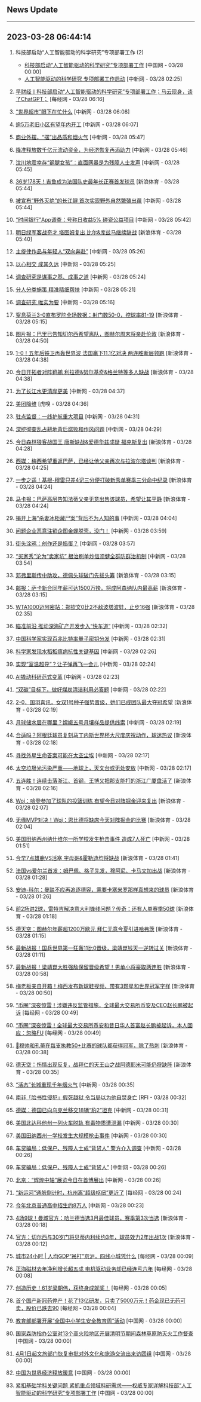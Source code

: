 ## News Update
---
2023-03-28 06:44:14
---
1. 科技部启动“人工智能驱动的科学研究”专项部署工作 (2)
    +  <a target="_blank" href="http://news.china.com.cn/2023-03/28/content_85194714.htm">科技部启动“人工智能驱动的科学研究”专项部署工作</a> [中国网 - 03/28 00:00]
    +  <a target="_blank" href="http://www.chinanews.com//gn/2023/03-28/9979737.shtml">人工智能驱动的科学研究 专项部署工作启动</a> [中新网 - 03/28 02:25]

2. <a target="_blank" href="https://www.nbd.com.cn/articles/2023-03-27/2729472.html">早财经丨科技部启动“人工智能驱动的科学研究”专项部署工作；马云现身，谈了ChatGPT；</a> [每经网 - 03/28 06:16]
3. <a target="_blank" href="http://www.chinanews.com//cj/2023/03-28/9979770.shtml">“世界超市”眼下在忙什么</a> [中新网 - 03/28 06:08]
4. <a target="_blank" href="http://www.chinanews.com//cj/2023/03-28/9979769.shtml">逾5万老旧小区有望年内开工</a> [中新网 - 03/28 06:07]
5. <a target="_blank" href="http://www.chinanews.com//cj/2023/03-28/9979768.shtml">商业外摆，“摆”出品质和烟火气</a> [中新网 - 03/28 05:47]
6. <a target="_blank" href="http://www.chinanews.com//cj/2023/03-28/9979767.shtml">降准释放数千亿元流动资金，为经济恢复再添助力</a> [中新网 - 03/28 05:46]
7. <a target="_blank" href="http://www.chinanews.com//sh/2023/03-28/9979766.shtml">汶川地震幸存“钢腿女孩”：直面网暴是为残障人士发声</a> [中新网 - 03/28 05:45]
8. <a target="_blank" href="https://k.sina.cn/article_2018499075_784fda0302001mfgd.html?from=sports&subch=osport">36岁178天！吉鲁成为法国队史最年长正赛首发球员</a> [新浪体育 - 03/28 05:44]
9. <a target="_blank" href="http://www.chinanews.com//sh/2023/03-28/9979764.shtml">被宣布“野外灭绝”的长江鲟 首次实现野外自然繁殖出苗</a> [中新网 - 03/28 05:44]
10. <a target="_blank" href="http://www.chinanews.com//sh/2023/03-28/9979763.shtml">“时间银行”App调查：号称日收益5% 碰瓷公益项目</a> [中新网 - 03/28 05:42]
11. <a target="_blank" href="https://k.sina.cn/article_2018499075_784fda0302001mfgc.html?from=sports&subch=osport">明日绿军客战奇才 塔图姆复出 比尔&库兹马继续缺战</a> [新浪体育 - 03/28 05:40]
12. <a target="_blank" href="http://www.chinanews.com//cul/2023/03-28/9979761.shtml">主旋律作品与年轻人“双向奔赴”</a> [中新网 - 03/28 05:26]
13. <a target="_blank" href="http://www.chinanews.com//gn/2023/03-28/9979760.shtml">以心相交 成其久远</a> [中新网 - 03/28 05:25]
14. <a target="_blank" href="http://www.chinanews.com//gn/2023/03-28/9979758.shtml">调查研究是谋事之基、成事之道</a> [中新网 - 03/28 05:24]
15. <a target="_blank" href="http://www.chinanews.com//gn/2023/03-28/9979754.shtml">分人分类施策 精准精细帮扶</a> [中新网 - 03/28 05:21]
16. <a target="_blank" href="http://www.chinanews.com//gn/2023/03-28/9979752.shtml">调查研究 唯实为要</a> [中新网 - 03/28 05:16]
17. <a target="_blank" href="https://k.sina.cn/article_2018499075_784fda0302001mfg4.html?from=sports&subch=osport">窒息荷兰3-0直布罗陀全场数据：射门数50-0，控球率81-19</a> [新浪体育 - 03/28 05:15]
18. <a target="_blank" href="https://k.sina.cn/article_2018499075_784fda0302001mffp.html?from=sports&subch=osport">图片报：巴里已告知切尔西希望离队，图赫尔周末将亲赴伦敦</a> [新浪体育 - 03/28 04:50]
19. <a target="_blank" href="https://k.sina.cn/article_7354218509_1b658780d001014yiq.html?from=sports&subch=global">1-0！五年后铁卫再轰世界波 法国赢下11.1亿对决 两连胜断层领跑</a> [新浪体育 - 03/28 04:38]
20. <a target="_blank" href="https://k.sina.cn/article_2018499075_784fda0302001mffl.html?from=sports&subch=osport">今日开拓者对阵鹈鹕 利拉德&努尔基奇&格兰特等多人缺战</a> [新浪体育 - 03/28 04:38]
21. <a target="_blank" href="http://www.chinanews.com//gn/2023/03-28/9979751.shtml">为了长江水更清岸更美</a> [中新网 - 03/28 04:37]
22. <a target="_blank" href="https://www.huxiu.com/article/935875.html">美团降维</a> [虎嗅 - 03/28 04:36]
23. <a target="_blank" href="http://www.chinanews.com//gn/2023/03-28/9979748.shtml">驻点监督：一线护航重大项目</a> [中新网 - 03/28 04:31]
24. <a target="_blank" href="http://www.chinanews.com//gn/2023/03-28/9979749.shtml">深挖彻查乱占耕地背后腐败和作风问题</a> [中新网 - 03/28 04:29]
25. <a target="_blank" href="https://k.sina.cn/article_2018499075_784fda0302001mffh.html?from=sports&subch=osport">今日森林狼客战国王 唐斯缺战&爱德华兹成疑 福克斯复出</a> [新浪体育 - 03/28 04:28]
26. <a target="_blank" href="https://k.sina.cn/article_2018499075_784fda0302001mffe.html?from=sports&subch=osport">西媒：梅西希望重返巴萨，已经让他父亲再次与拉波尔塔谈判</a> [新浪体育 - 03/28 04:25]
27. <a target="_blank" href="https://k.sina.cn/article_2018499075_784fda0302001mffc.html?from=sports&subch=osport">一步之遥！基根-穆雷只差4记三分便打破新秀单赛季三分命中纪录</a> [新浪体育 - 03/28 04:24]
28. <a target="_blank" href="https://k.sina.cn/article_2018499075_784fda0302001mffd.html?from=sports&subch=osport">马卡报：巴萨高层告知法蒂父亲无意出售该球员，希望让其平静</a> [新浪体育 - 03/28 04:24]
29. <a target="_blank" href="http://www.chinanews.com//sh/2023/03-28/9979747.shtml">揭开上海“杀妻冰柜藏尸案”背后不为人知的事</a> [中新网 - 03/28 04:04]
30. <a target="_blank" href="http://www.chinanews.com//cj/2023/03-28/9979745.shtml">问题企业恶意注销企图金蝉脱壳，没门！</a> [中新网 - 03/28 03:59]
31. <a target="_blank" href="http://www.chinanews.com//sh/2023/03-28/9979744.shtml">街头涂鸦：创作还是捣蛋？</a> [中新网 - 03/28 03:57]
32. <a target="_blank" href="http://www.chinanews.com//cj/2023/03-28/9979743.shtml">“买家秀”沦为“卖家坑” 根治刷单炒信须健全群防群治机制</a> [中新网 - 03/28 03:54]
33. <a target="_blank" href="https://k.sina.cn/article_2018499075_784fda0302001mfev.html?from=sports&subch=osport">邓弗里斯传中助攻，德佩头球破门先拔头筹</a> [新浪体育 - 03/28 03:15]
34. <a target="_blank" href="https://k.sina.cn/article_2018499075_784fda0302001mfeu.html?from=sports&subch=osport">邮报：萨卡新合同年薪可达1500万镑，将成阿森纳队内最高薪</a> [新浪体育 - 03/28 03:15]
35. <a target="_blank" href="https://k.sina.cn/article_2018499075_784fda0302001mfeq.html?from=sports&subch=osport">WTA1000迈阿密站：郑钦文0比2不敌波塔波娃，止步16强</a> [新浪体育 - 03/28 02:35]
36. <a target="_blank" href="http://www.chinanews.com//cj/2023/03-28/9979741.shtml">瞄准前沿 推动深海矿产开发步入“快车道”</a> [中新网 - 03/28 02:32]
37. <a target="_blank" href="http://www.chinanews.com//gn/2023/03-28/9979740.shtml">中国科学家实现百兆比特率量子密钥分发</a> [中新网 - 03/28 02:31]
38. <a target="_blank" href="http://www.chinanews.com//gn/2023/03-28/9979738.shtml">科学家发现水稻稻瘟病抗性关键基因</a> [中新网 - 03/28 02:26]
39. <a target="_blank" href="http://www.chinanews.com//cj/2023/03-28/9979736.shtml">实现“室温超导”？让子弹再飞一会儿</a> [中新网 - 03/28 02:24]
40. <a target="_blank" href="http://www.chinanews.com//cj/2023/03-28/9979735.shtml">AI撬动科研范式变革</a> [中新网 - 03/28 02:23]
41. <a target="_blank" href="http://www.chinanews.com//cj/2023/03-28/9979734.shtml">“双碳”目标下，做好煤炭清洁利用必答题</a> [中新网 - 03/28 02:22]
42. <a target="_blank" href="https://k.sina.cn/article_5330749727_13dbcc91f00101awe9.html?from=sports&subch=badminton">2-0，国羽喜讯，女双1号种子强势晋级，她们已成团队最大夺冠希望</a> [新浪体育 - 03/28 02:19]
43. <a target="_blank" href="http://www.chinanews.com//gn/2023/03-28/9979732.shtml">月球储水层在哪里？嫦娥五号月壤样品提供线索</a> [中新网 - 03/28 02:19]
44. <a target="_blank" href="https://k.sina.cn/article_5330749727_13dbcc91f00101awea.html?from=sports&subch=global">合适吗？阿根廷球员复刻马丁内斯世界杯大尺度庆祝动作，球迷热议</a> [新浪体育 - 03/28 02:18]
45. <a target="_blank" href="http://www.chinanews.com//sh/2023/03-28/9979729.shtml">寻找外星生命答案可能在太空尘埃</a> [中新网 - 03/28 02:17]
46. <a target="_blank" href="http://www.chinanews.com//sh/2023/03-28/9979730.shtml">太空垃圾光污染严重——地球上，天文台或无处安放</a> [中新网 - 03/28 02:17]
47. <a target="_blank" href="https://k.sina.cn/article_5330749727_13dbcc91f00101awe2.html?from=sports&subch=cba">五连胜！连续击落浙江、首钢，王博又把那支能打的浙江广厦盘活了</a> [新浪体育 - 03/28 02:16]
48. <a target="_blank" href="https://k.sina.cn/article_2018499075_784fda0302001mfeo.html?from=sports&subch=osport">Woj：哈登参加了球队的投篮训练 有望今日对阵掘金迎来复出</a> [新浪体育 - 03/28 02:07]
49. <a target="_blank" href="https://k.sina.cn/article_2018499075_784fda0302001mfep.html?from=sports&subch=osport">无缘MVP对决！Woj：恩比德将缺席今天对阵掘金的比赛</a> [新浪体育 - 03/28 02:04]
50. <a target="_blank" href="http://www.chinanews.com//gj/2023/03-28/9979728.shtml">美国田纳西州纳什维尔一所学校发生枪击事件 造成7人死亡</a> [中新网 - 03/28 01:51]
51. <a target="_blank" href="https://k.sina.cn/article_2018499075_784fda0302001mfel.html?from=sports&subch=osport">今早7点雄鹿VS活塞 字母哥&霍勒迪均将缺战</a> [新浪体育 - 03/28 01:41]
52. <a target="_blank" href="https://k.sina.cn/article_2018499075_784fda0302001mfeg.html?from=sports&subch=osport">法国vs爱尔兰首发：姆巴佩、格子先发，穆阿尼、卡马文加出战</a> [新浪体育 - 03/28 01:28]
53. <a target="_blank" href="https://k.sina.cn/article_2018499075_784fda0302001mfef.html?from=sports&subch=osport">安迪-科尔：曼联不应再追逐德容，需要卡塞米罗那样真想来的球员</a> [新浪体育 - 03/28 01:26]
54. <a target="_blank" href="https://k.sina.cn/article_1436416680_559dfaa80010169bz.html?from=sports&subch=global">前2场进2球，雷特吉解决意大利锋线问题？传奇：还有人单赛季50球</a> [新浪体育 - 03/28 01:18]
55. <a target="_blank" href="https://k.sina.cn/article_2018499075_784fda0302001mfeb.html?from=sports&subch=osport">德天空：图赫尔年薪超1200万欧元 拜仁无意今夏引进哈弗茨</a> [新浪体育 - 03/28 01:15]
56. <a target="_blank" href="https://k.sina.cn/article_3181157500_bd9c9c7c00101n4fd.html?from=sports&subch=pingpang">最新战报！国乒世界第一狂轰11比0晋级，梁靖崑钱天一逆转过关</a> [新浪体育 - 03/28 01:11]
57. <a target="_blank" href="https://k.sina.cn/article_3181157500_bd9c9c7c02701n4f1.html?from=sports&subch=osport">最新战报！梁靖崑大胜强敌保留晋级希望！男单小将豪取两连胜</a> [新浪体育 - 03/28 00:58]
58. <a target="_blank" href="https://k.sina.cn/article_2018499075_m784fda0302001mfe5.html?from=sports&subch=osport">梅老板亲自开箱！梅西发布新球鞋视频，带有3颗星和世界冠军字样</a> [新浪体育 - 03/28 00:50]
59. <a target="_blank" href="https://www.nbd.com.cn/articles/2023-03-28/2730286.html">“币圈”深夜惊雷！涉嫌违反监管措施，全球最大交易所币安及CEO赵长鹏被起诉</a> [每经网 - 03/28 00:49]
60. <a target="_blank" href="https://www.nbd.com.cn/articles/2023-03-28/2730286.html">“币圈”深夜惊雷！全球最大交易所币安和昔日华人首富赵长鹏被起诉，本人回应：忽略FU</a> [每经网 - 03/28 00:49]
61. <a target="_blank" href="https://k.sina.cn/article_2018499075_784fda0302001mfe2.html?from=sports&subch=osport">👀穆帅和孔蒂在每支执教50+比赛的球队都获得冠军，除了热刺</a> [新浪体育 - 03/28 00:38]
62. <a target="_blank" href="https://k.sina.cn/article_2018499075_784fda0302001mfe1.html?from=sports&subch=osport">德天空：伤情出现反复，战拜仁的天王山之战阿德耶米可能仍将缺阵</a> [新浪体育 - 03/28 00:35]
63. <a target="_blank" href="http://www.chinanews.com//cul/2023/03-28/9979724.shtml">“活态”长城重现千年烟火气</a> [中新网 - 03/28 00:35]
64. <a target="_blank" href="https://www.rfi.fr/cn/%E5%9B%BD%E9%99%85%E6%8A%A5%E9%81%93/20230327-%E5%8F%B8%E6%B3%95%E6%94%B9%E9%9D%A9%E5%BC%95%E5%8F%91%E5%8A%A8%E8%8D%A1-%E4%BB%A5%E8%89%B2%E5%88%97%E6%80%BB%E7%90%86%E5%AE%A3%E5%B8%83%E6%9A%82%E7%BC%93%E7%AB%8B%E6%B3%95%E7%A8%8B%E5%BA%8F">南非「脸书性侵犯」假死越狱 令当局以为他自焚身亡</a> [RFI - 03/28 00:32]
65. <a target="_blank" href="http://www.chinanews.com//gj/2023/03-28/9979723.shtml">德媒：德国已向乌克兰移交18辆“豹2”坦克</a> [中新网 - 03/28 00:31]
66. <a target="_blank" href="http://www.chinanews.com//gj/2023/03-28/9979722.shtml">美国北达科他州一列火车脱轨 有毒物质遭泄漏</a> [中新网 - 03/28 00:30]
67. <a target="_blank" href="http://www.chinanews.com//gj/2023/03-28/9979721.shtml">美国田纳西州一学校发生大规模枪击事件</a> [中新网 - 03/28 00:30]
68. <a target="_blank" href="http://www.chinanews.com//sh/2023/03-28/9979718.shtml">车贷骗局：低保户、残障人士成“背贷人” 警方介入调查</a> [中新网 - 03/28 00:26]
69. <a target="_blank" href="http://www.chinanews.com//sh/2023/03-28/9979718.shtml">车贷骗局：低保户、残障人士成“背贷人”</a> [中新网 - 03/28 00:26]
70. <a target="_blank" href="http://www.chinanews.com//sh/2023/03-28/9979719.shtml">北京：“辉煌中轴”展览今日在首博展出</a> [中新网 - 03/28 00:26]
71. <a target="_blank" href="https://www.nbd.com.cn/articles/2023-03-27/2730274.html">“新运河”通航倒计时，杭州离“超级枢纽”更近了</a> [每经网 - 03/28 00:24]
72. <a target="_blank" href="http://www.chinanews.com//sh/2023/03-28/9979717.shtml">今年北京普通高中招生约8万人</a> [中新网 - 03/28 00:23]
73. <a target="_blank" href="https://k.sina.cn/article_2018499075_784fda0302001mfdt.html?from=sports&subch=osport">4场9球！曼城官方：哈兰德当选3月最佳球员，赛季第3次当选</a> [新浪体育 - 03/28 00:18]
74. <a target="_blank" href="https://k.sina.cn/article_2018499075_784fda0302001mfds.html?from=sports&subch=osport">官方：切尔西与30岁门将贝蒂内利续约3年，球员效力2年出战1次</a> [新浪体育 - 03/28 00:12]
75. <a target="_blank" href="https://www.nbd.com.cn/articles/2023-03-27/2729716.html">城市24小时 | 人均GDP“吊打”京沪，四线小城凭什么</a> [每经网 - 03/28 00:09]
76. <a target="_blank" href="https://www.nbd.com.cn/articles/2023-03-28/2730281.html">正海磁材去年净利增长超五成  电机驱动业务却已经连亏六年</a> [每经网 - 03/28 00:08]
77. <a target="_blank" href="https://www.nbd.com.cn/articles/2023-03-28/2730284.html">创造历史！61岁梁朝伟，获终身成就奖！</a> [每经网 - 03/28 00:05]
78. <a target="_blank" href="https://www.nbd.com.cn/articles/2023-03-28/2730283.html">首个国产新冠药停产！花了13亿研发，只卖了5000万元！药企现已无药可卖，股价已跌去90</a> [每经网 - 03/28 00:04]
79. <a target="_blank" href="http://news.china.com.cn/2023-03/28/content_85194705.htm">教育部部署开展“全国中小学生安全教育周”活动</a> [中国网 - 03/28 00:00]
80. <a target="_blank" href="http://news.china.com.cn/2023-03/28/content_85194737.htm">国家森防指办公室对13个高火险地区开展清明节期间森林草原防灭火工作督查</a> [中国网 - 03/28 00:00]
81. <a target="_blank" href="http://news.china.com.cn/2023-03/28/content_85194832.htm">4月1日起文旅部门恢复审批对外文化和旅游交流出来访团组</a> [中国网 - 03/28 00:00]
82. <a target="_blank" href="http://news.china.com.cn/2023-03/28/content_85194769.htm">中国为世界经济释放暖意</a> [中国网 - 03/28 00:00]
83. <a target="_blank" href="http://news.china.com.cn/2023-03/28/content_85194753.htm">紧扣基础学科关键问题 紧抓重点领域科研需求——权威专家详解科技部“人工智能驱动的科学研究”专项部署工作</a> [中国网 - 03/28 00:00]
